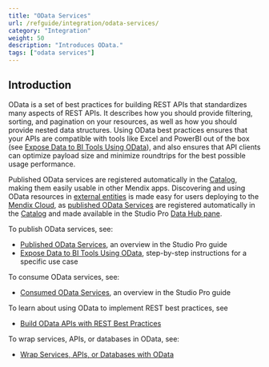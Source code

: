 ```yaml
---
title: "OData Services"
url: /refguide/integration/odata-services/
category: "Integration"
weight: 50
description: "Introduces OData."
tags: ["odata services"]
---
```


## Introduction

OData is a set of best practices for building REST APIs that standardizes many aspects of REST APIs. It describes how you should provide filtering, sorting, and pagination on your resources, as well as how you should provide nested data structures. Using OData best practices ensures that your APIs are compatible with tools like Excel and PowerBI out of the box (see [Expose Data to BI Tools Using OData](/howto/integration/exposing-data-to-bi-tools-using-odata/)), and also ensures that API clients can optimize payload size and minimize roundtrips for the best possible usage performance. 

Published OData services are registered automatically in the [Catalog](/catalog/), making them easily usable in other Mendix apps. Discovering and using OData resources in [external entities](/refguide/external-entities/) is made easy for users deploying to the [Mendix Cloud](/developerportal/deploy/mendix-cloud-deploy/), as [published OData Services](/refguide/published-odata-services/) are registered automatically in the [Catalog](/catalog/) and made available in the Studio Pro [Data Hub pane](/refguide/data-hub-pane/).

To publish OData services, see:

* [Published OData Services](/refguide/published-odata-services/), an overview in the Studio Pro guide
* [Expose Data to BI Tools Using OData](/howto/integration/exposing-data-to-bi-tools-using-odata/), step-by-step instructions for a specific use case

To consume OData services, see:

* [Consumed OData Services](/refguide/consumed-odata-services/), an overview in the Studio Pro guide

To learn about using OData to implement REST best practices, see

* [Build OData APIs with REST Best Practices](/refguide/build-odata-apis/)

To wrap services, APIs, or databases in OData, see:

* [Wrap Services, APIs, or Databases with OData](/refguide/wrap-services-odata/)
